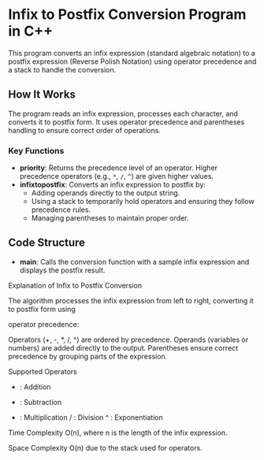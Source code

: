 # Infix to Postfix Conversion Program in C++

This program converts an infix expression (standard algebraic notation) to a postfix expression (Reverse Polish Notation) using operator precedence and a stack to handle the conversion.

## How It Works

The program reads an infix expression, processes each character, and converts it to postfix form. It uses operator precedence and parentheses handling to ensure correct order of operations.

### Key Functions

- **priority**: Returns the precedence level of an operator. Higher precedence operators (e.g., `*`, `/`, `^`) are given higher values.
- **infixtopostfix**: Converts an infix expression to postfix by:
  - Adding operands directly to the output string.
  - Using a stack to temporarily hold operators and ensuring they follow precedence rules.
  - Managing parentheses to maintain proper order.

## Code Structure

- **main**: Calls the conversion function with a sample infix expression and displays the postfix result.


Explanation of Infix to Postfix Conversion

The algorithm processes the infix expression from left to right, converting it to postfix form using 

operator precedence:

Operators (+, -, *, /, ^) are ordered by precedence.
Operands (variables or numbers) are added directly to the output.
Parentheses ensure correct precedence by grouping parts of the expression.


Supported Operators
+ : Addition
- : Subtraction
* : Multiplication
/ : Division
^ : Exponentiation

Time Complexity
O(n), where n is the length of the infix expression.

Space Complexity
O(n) due to the stack used for operators.
